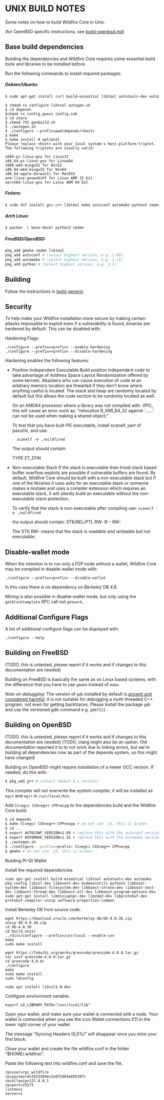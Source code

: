 UNIX BUILD NOTES
====================
Some notes on how to build Wildfire Core in Unix.

(for OpenBSD specific instructions, see [build-openbsd.md](build-openbsd.md))

Base build dependencies
-----------------------
Building the dependencies and Wildfire Core requires some essential build tools and libraries to be installed before.

Run the following commands to install required packages:

##### Debian/Ubuntu:
```bash 
$ sudo apt-get install curl build-essential libtool autotools-dev automake pkg-config python3 bsdmainutils cmake
```
```
$ chmod +x configure libtool autogen.sh
$ cd depends
$chmod +x config.guess config.sub
$ cd share
$ chmod 755 genbuild.sh
$ ./autogen.sh 
$ ./configure --prefix=pwd/depends/<host>
$ make
$ make install # optional
Please replace <host> with your local system's host-platform-triplet. The following triplets are usually valid:

i686-pc-linux-gnu for Linux32
x86_64-pc-linux-gnu for Linux64
i686-w64-mingw32 for Win32
x86_64-w64-mingw32 for Win64
x86_64-apple-darwin11 for MacOSX
arm-linux-gnueabihf for Linux ARM 32 bit
aarch64-linux-gnu for Linux ARM 64 bit
```

##### Fedora:
```bash
$ sudo dnf install gcc-c++ libtool make autoconf automake python3 cmake libstdc++-static patch
```

##### Arch Linux:
```bash
$ pacman -S base-devel python3 cmake
```

##### FreeBSD/OpenBSD:
```bash
pkg_add gmake cmake libtool
pkg_add autoconf # (select highest version, e.g. 2.69)
pkg_add automake # (select highest version, e.g. 1.15)
pkg_add python # (select highest version, e.g. 3.5)
```

Building
--------

Follow the instructions in [build-generic](build-generic.md)

Security
--------
To help make your Wildfire installation more secure by making certain attacks impossible to
exploit even if a vulnerability is found, binaries are hardened by default.
This can be disabled with:

Hardening Flags:

	./configure --prefix=<prefix> --enable-hardening
	./configure --prefix=<prefix> --disable-hardening


Hardening enables the following features:

* Position Independent Executable
    Build position independent code to take advantage of Address Space Layout Randomization
    offered by some kernels. Attackers who can cause execution of code at an arbitrary memory
    location are thwarted if they don't know where anything useful is located.
    The stack and heap are randomly located by default but this allows the code section to be
    randomly located as well.

    On an AMD64 processor where a library was not compiled with -fPIC, this will cause an error
    such as: "relocation R_X86_64_32 against `......' can not be used when making a shared object;"

    To test that you have built PIE executable, install scanelf, part of paxutils, and use:

    	scanelf -e ./wildfired

    The output should contain:

     TYPE
    ET_DYN

* Non-executable Stack
    If the stack is executable then trivial stack based buffer overflow exploits are possible if
    vulnerable buffers are found. By default, Wildfire Core should be built with a non-executable stack
    but if one of the libraries it uses asks for an executable stack or someone makes a mistake
    and uses a compiler extension which requires an executable stack, it will silently build an
    executable without the non-executable stack protection.

    To verify that the stack is non-executable after compiling use:
    `scanelf -e ./wildfired`

    the output should contain:
	STK/REL/PTL
	RW- R-- RW-

    The STK RW- means that the stack is readable and writeable but not executable.

Disable-wallet mode
--------------------
When the intention is to run only a P2P node without a wallet, Wildfire Core may be compiled in
disable-wallet mode with:

    ./configure --prefix=<prefix> --disable-wallet

In this case there is no dependency on Berkeley DB 4.8.

Mining is also possible in disable-wallet mode, but only using the `getblocktemplate` RPC
call not `getwork`.

Additional Configure Flags
--------------------------
A list of additional configure flags can be displayed with:

    ./configure --help

Building on FreeBSD
--------------------

(TODO, this is untested, please report if it works and if changes to this documentation are needed)

Building on FreeBSD is basically the same as on Linux based systems, with the difference that you have to use `gmake`
instead of `make`.

*Note on debugging*: The version of `gdb` installed by default is [ancient and considered harmful](https://wiki.freebsd.org/GdbRetirement).
It is not suitable for debugging a multi-threaded C++ program, not even for getting backtraces. Please install the package `gdb` and
use the versioned gdb command e.g. `gdb7111`.

Building on OpenBSD
-------------------

(TODO, this is untested, please report if it works and if changes to this documentation are needed)
(TODO, clang might also be an option. Old documentation reported it to to not work due to linking errors, but we're building all dependencies now as part of the depends system, so this might have changed)

Building on OpenBSD might require installation of a newer GCC version. If needed, do this with:

```bash
$ pkg_add g++ # (select newest 6.x version)
```

This compiler will not overwrite the system compiler, it will be installed as `egcc` and `eg++` in `/usr/local/bin`.

Add `CC=egcc CXX=eg++ CPP=ecpp` to the dependencies build and the Wildfire Core build:
```bash
$ cd depends
$ make CC=egcc CXX=eg++ CPP=ecpp # do not use -jX, this is broken
$ cd ..
$ export AUTOCONF_VERSION=2.69 # replace this with the autoconf version that you installed
$ export AUTOMAKE_VERSION=1.15 # replace this with the automake version that you installed
$ ./autogen.sh
$ ./configure --prefix=<prefix> CC=egcc CXX=eg++ CPP=ecpp
$ gmake # do not use -jX, this is broken
```

Building PI-Qt Wallet

Install the required dependencies.
```
sudo apt-get install build-essential libtool autotools-dev automake pkg-config libssl-dev libevent-dev bsdmainutils python3 libboost-system-dev libboost-filesystem-dev libboost-chrono-dev libboost-test-dev libboost-thread-dev libboost-all-dev libboost-program-options-dev
sudo apt-get install libminiupnpc-dev libzmq3-dev libprotobuf-dev protobuf-compiler unzip software-properties-common
```
Install Berkeley DB from source code.
```
wget https://download.oracle.com/berkeley-db/db-4.8.30.zip
unzip db-4.8.30.zip
cd db-4.8.30
cd build_unix/
../dist/configure --prefix=/usr/local --enable-cxx
make
sudo make install
```
```
wget https://fukuchi.org/works/qrencode/qrencode-4.0.0.tar.gz
tar zxvf qrencode-4.0.0.tar.gz
cd qrencode-4.0.0/
./configure
make
sudo make install
sudo ldconfig

sudo apt install libssl1.0-dev
```
Configure environment variable.
```
export LD_LIBRARY_PATH="/usr/local/lib"
```
Open your wallet, and make sure your wallet is connected with a node.
Your wallet is connected when you see the icon Wallet connections X11 in the lower right corner of your wallet.

The message “Syncing Headers (0,0%)” will disappear once you mine your first block.

Close your wallet and create the file wildfire.conf in the folder “$HOME/.wildfire/”.

Paste the following text into wildfire.conf and save the file.
```
rpcuser=rpc_wildfire
rpcpassword=242330dec2e672403a85b387c
rpcallowip=127.0.0.1
rpcport=25571
listen=1
server=1
```

